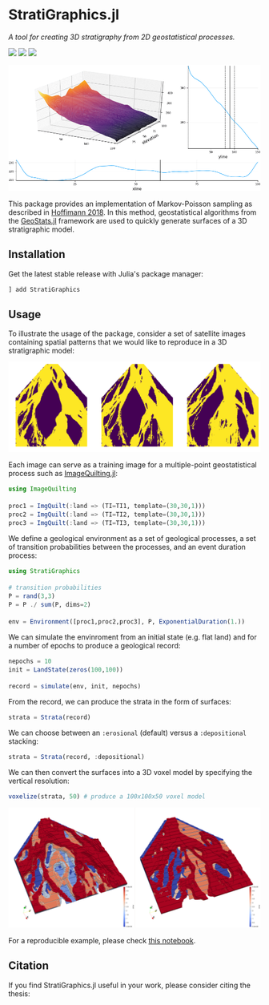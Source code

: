 # StratiGraphics.jl

*A tool for creating 3D stratigraphy from 2D geostatistical processes.*

[![][travis-img]][travis-url] [![][julia-pkg-img]][julia-pkg-url] [![][codecov-img]][codecov-url]

![StratiGraphics Animation](docs/stratigraphics.gif)

This package provides an implementation of Markov-Poisson sampling as described
in [Hoffimann 2018](https://www.researchgate.net/publication/327426675_Morphodynamic_Analysis_and_Statistical_Synthesis_of_Geomorphic_Data).
In this method, geostatistical algorithms from the [GeoStats.jl](https://github.com/juliohm/GeoStats.jl)
framework are used to quickly generate surfaces of a 3D stratigraphic model.

## Installation

Get the latest stable release with Julia's package manager:

```julia
] add StratiGraphics
```

## Usage

To illustrate the usage of the package, consider a set of satellite images containing
spatial patterns that we would like to reproduce in a 3D stratigraphic model:

![Flow Images](docs/flowimages.png)

Each image can serve as a training image for a multiple-point geostatistical process
such as [ImageQuilting.jl](https://github.com/juliohm/ImageQuilting.jl):

```julia
using ImageQuilting

proc1 = ImgQuilt(:land => (TI=TI1, template=(30,30,1)))
proc2 = ImgQuilt(:land => (TI=TI2, template=(30,30,1)))
proc3 = ImgQuilt(:land => (TI=TI3, template=(30,30,1)))
```

We define a geological environment as a set of geological processes, a set of transition
probabilities between the processes, and an event duration process:

```julia
using StratiGraphics

# transition probabilities
P = rand(3,3)
P = P ./ sum(P, dims=2)

env = Environment([proc1,proc2,proc3], P, ExponentialDuration(1.))
```

We can simulate the envinroment from an initial state (e.g. flat land) and for a number of
epochs to produce a geological record:

```julia
nepochs = 10
init = LandState(zeros(100,100))

record = simulate(env, init, nepochs)
```

From the record, we can produce the strata in the form of surfaces:

```julia
strata = Strata(record)
```

We can choose between an `:erosional` (default) versus a `:depositional` stacking:

```julia
strata = Strata(record, :depositional)
```

We can then convert the surfaces into a 3D voxel model by specifying the vertical resolution:

```julia
voxelize(strata, 50) # produce a 100x100x50 voxel model
```

![Voxelized Models](docs/voxelmodel.png)

For a reproducible example, please check [this notebook](docs/Usage.ipynb).

## Citation

If you find StratiGraphics.jl useful in your work, please consider citing the thesis:

[travis-img]: https://travis-ci.org/juliohm/StratiGraphics.jl.svg?branch=master
[travis-url]: https://travis-ci.org/juliohm/StratiGraphics.jl

[julia-pkg-img]: http://pkg.julialang.org/badges/StratiGraphics_0.6.svg
[julia-pkg-url]: http://pkg.julialang.org/?pkg=StratiGraphics

[codecov-img]: https://codecov.io/gh/juliohm/StratiGraphics.jl/branch/master/graph/badge.svg
[codecov-url]: https://codecov.io/gh/juliohm/StratiGraphics.jl
